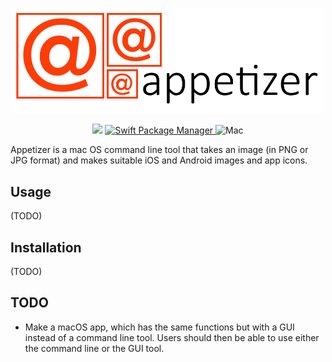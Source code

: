 <p align="center">
    <img src="Images/logo.png" width="500" alt="Appetizer"/>
</p>

<p align="center">
    <img src="https://img.shields.io/badge/Swift-5-orange.svg"/>
    <a href="https://swift.org/package-manager">
        <img src="https://img.shields.io/badge/spm-compatible-brightgreen.svg?style=flat" alt="Swift Package Manager" />
    </a>
    <img src="https://img.shields.io/badge/platforms-mac-brightgreen.svg?style=flat" alt="Mac" />
</p>

Appetizer is a mac OS command line tool that takes an image (in PNG or JPG format) and makes suitable iOS and Android images and app icons.

## Usage

(TODO)

## Installation

(TODO)

## TODO

* Make a macOS app, which has the same functions but with a GUI instead of a command line tool. Users should then be able to use either the command line or the GUI tool.

